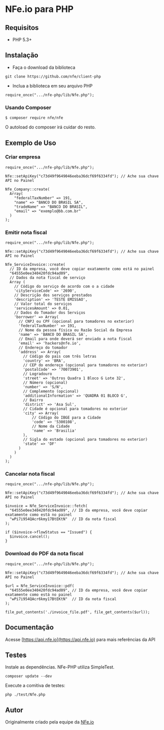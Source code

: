 # NFe.io para PHP

## Requisitos

* PHP 5.3+

## Instalação

 - Faça o download da biblioteca

~~~
git clone https://github.com/nfe/client-php
~~~

 - Inclua a biblioteca em seu arquivo PHP

~~~
require_once(".../nfe-php/lib/Nfe.php");
~~~

### Usando Composer

~~~
$ composer require nfe/nfe
~~~

O autoload do composer irá cuidar do resto.

## Exemplo de Uso

### Criar empresa
~~~
require_once(".../nfe-php/lib/Nfe.php");

Nfe::setApiKey("c73d49f9649046eeba36dcf69f6334fd"); // Ache sua chave API no Painel

Nfe_Company::create(
  Array(
    "federalTaxNumber" => 191,
    "name" => "BANCO DO BRASIL SA",
    "tradeName" => "BANCO DO BRASIL",
    "email" => "exemplo@bb.com.br"
  )
);
~~~

### Emitir nota fiscal
~~~
require_once(".../nfe-php/lib/Nfe.php");

Nfe::setApiKey("c73d49f9649046eeba36dcf69f6334fd"); // Ache sua chave API no Painel

Nfe_ServiceInvoice::create(
  // ID da empresa, você deve copiar exatamente como está no painel
  "64555e0ee340420fdc94ad09",
  // Dados da nota fiscal de serviço
  Array (
    // Código do serviço de acordo com o a cidade
    'cityServiceCode' => '2690',
    // Descrição dos serviços prestados
    'description' => 'TESTE EMISSAO',
    // Valor total do serviços
    'servicesAmount' => 0.01,
    // Dados do Tomador dos Serviços
    'borrower' => Array(
      // CNPJ ou CPF (opcional para tomadores no exterior)
      'federalTaxNumber' => 191,
      // Nome da pessoa física ou Razão Social da Empresa
      'name' => 'BANCO DO BRASIL SA',
      // Email para onde deverá ser enviado a nota fiscal
      'email' => 'hackers@nfe.io',
      // Endereço do tomador
      'address' => Array(
        // Código do pais com três letras
        'country' => 'BRA',
        // CEP do endereço (opcional para tomadores no exterior)
        'postalCode' => '70073901',
        // Logradouro
        'street' => 'Outros Quadra 1 Bloco G Lote 32',
        // Número (opcional)
        'number' => 'S/N',
        // Complemento (opcional)
        'additionalInformation' => 'QUADRA 01 BLOCO G',
        // Bairro
        'district' => 'Asa Sul',
        // Cidade é opcional para tomadores no exterior
        'city' => Array(
            // Código do IBGE para a Cidade
            'code' => '5300108',
            // Nome da Cidade
            'name' => 'Brasilia'
        ),
        // Sigla do estado (opcional para tomadores no exterior)
        'state' => 'DF'
      )
    )
  )
);
~~~

### Cancelar nota fiscal
~~~
require_once(".../nfe-php/lib/Nfe.php");

Nfe::setApiKey("c73d49f9649046eeba36dcf69f6334fd"); // Ache sua chave API no Painel

$invoice = Nfe_ServiceInvoice::fetch(
  "64555e0ee340420fdc94ad09", // ID da empresa, você deve copiar exatamente como está no painel
  "wPi7i954QAcr6kmy17BtEKtN"  // ID da nota fiscal
);

if ($invoice->flowStatus == "Issued") {
  $invoice.cancel();
}
~~~

### Download do PDF da nota fiscal
~~~
require_once(".../nfe-php/lib/Nfe.php");

Nfe::setApiKey("c73d49f9649046eeba36dcf69f6334fd"); // Ache sua chave API no Painel

$url = Nfe_ServiceInvoice::pdf(
  "64555e0ee340420fdc94ad09", // ID da empresa, você deve copiar exatamente como está no painel
  "wPi7i954QAcr6kmy17BtEKtN"  // ID da nota fiscal
);

file_put_contents('./invoice_file.pdf', file_get_contents($url));
~~~

## Documentação

Acesse [https://api.nfe.io](https://api.nfe.io) para mais referências da API

## Testes

Instale as dependências. NFe-PHP utiliza SimpleTest.

~~~
composer update --dev
~~~

Execute a comitiva de testes:
~~~
php ./test/Nfe.php
~~~

## Autor

Originalmente criado pela equipe da [NFe.io](https://github.com/nfe)
